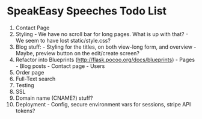 SpeakEasy Speeches Todo List
============================

  1. Contact Page
  2. Styling
    - We have no scroll bar for long pages. What is up with that?
    - We seem to have lost static/style.css?
  3. Blog stuff:
    - Styling for the titles, on both view-long form, and overview
    - Maybe, preview button on the edit/create screen?
  4. Refactor into Blueprints (http://flask.pocoo.org/docs/blueprints)
    - Pages
    - Blog posts
    - Contact page
    - Users
  5. Order page
  6. Full-Text search
  7. Testing
  8. SSL
  9. Domain name (CNAME?) stuff?
  10. Deployment
    - Config, secure environment vars for sessions, stripe API tokens?
